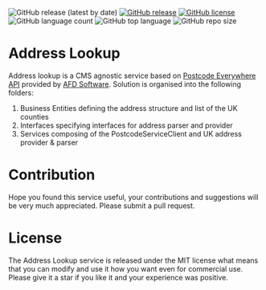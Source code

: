 ![GitHub release (latest by date)](https://img.shields.io/github/v/release/kate-orlova/address-lookup)
[![GitHub release](https://img.shields.io/github/release-date/kate-orlova/address-lookup.svg?style=flat)](https://github.com/kate-orlova/address-lookup/releases/tag/v1.0)
[![GitHub license](https://img.shields.io/github/license/kate-orlova/address-lookup.svg)](https://github.com/kate-orlova/address-lookup/blob/master/LICENSE)
![GitHub language count](https://img.shields.io/github/languages/count/kate-orlova/address-lookup.svg?style=flat)
![GitHub top language](https://img.shields.io/github/languages/top/kate-orlova/address-lookup.svg?style=flat)
![GitHub repo size](https://img.shields.io/github/repo-size/kate-orlova/address-lookup.svg?style=flat)

# Address Lookup
Address lookup is a CMS agnostic service based on [Postcode Everywhere API](http://ws.afd.co.uk/) provided by [AFD Software](https://www.afd.co.uk/).
Solution is organised into the following folders:
1. Business Entities defining the address structure and list of the UK counties
2. Interfaces specifying interfaces for address parser and provider
3. Services composing of the PostcodeServiceClient and UK address provider & parser

# Contribution
Hope you found this service useful, your contributions and suggestions will be very much appreciated. Please submit a pull request.

# License
The Address Lookup service is released under the MIT license what means that you can modify and use it how you want even for commercial use. Please give it a star if you like it and your experience was positive.
